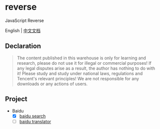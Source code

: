 # reverse

JavaScript Reverse

English | [中文文档](README.md)

## Declaration

> The content published in this warehouse is only for learning and research, please do not use it for illegal or commercial purposes! If any legal disputes arise as a result, the author has nothing to do with it! Please study and study under national laws, regulations and Tencent's relevant principles! We are not responsible for any downloads or any actions of users.

## Project

* Baidu
  - [x] [baidu search](packages/reverse-h5-baidu/src/search.js)
  - [ ] [baidu translator](packages/reverse-h5-baidu/src/translator.js)
